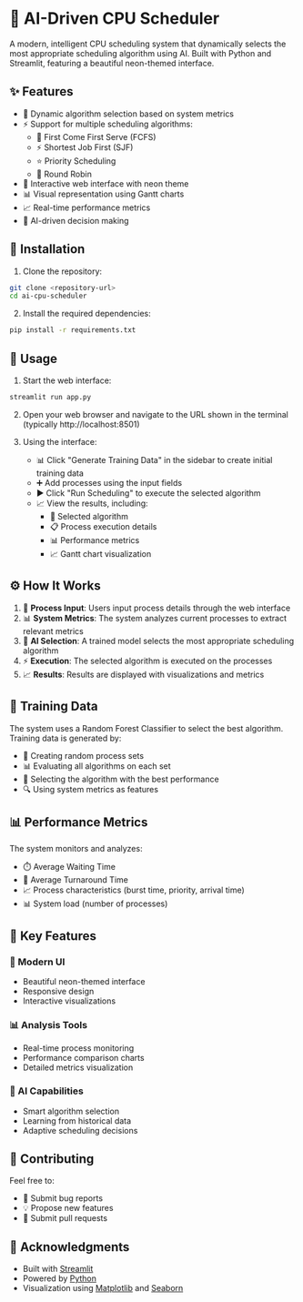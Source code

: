 # 🤖 AI-Driven CPU Scheduler

A modern, intelligent CPU scheduling system that dynamically selects the most appropriate scheduling algorithm using AI. Built with Python and Streamlit, featuring a beautiful neon-themed interface.

## ✨ Features

- 🧠 Dynamic algorithm selection based on system metrics
- ⚡ Support for multiple scheduling algorithms:
  - 🔄 First Come First Serve (FCFS)
  - ⚡ Shortest Job First (SJF)
  - ⭐ Priority Scheduling
  - 🔁 Round Robin
- 🎨 Interactive web interface with neon theme
- 📊 Visual representation using Gantt charts
- 📈 Real-time performance metrics
- 🤖 AI-driven decision making

## 🚀 Installation

1. Clone the repository:
```bash
git clone <repository-url>
cd ai-cpu-scheduler
```

2. Install the required dependencies:
```bash
pip install -r requirements.txt
```

## 💫 Usage

1. Start the web interface:
```bash
streamlit run app.py
```

2. Open your web browser and navigate to the URL shown in the terminal (typically http://localhost:8501)

3. Using the interface:
   - 📊 Click "Generate Training Data" in the sidebar to create initial training data
   - ➕ Add processes using the input fields
   - ▶️ Click "Run Scheduling" to execute the selected algorithm
   - 📈 View the results, including:
     - 🎯 Selected algorithm
     - 📋 Process execution details
     - 📊 Performance metrics
     - 📈 Gantt chart visualization

## ⚙️ How It Works

1. 📝 **Process Input**: Users input process details through the web interface
2. 📊 **System Metrics**: The system analyzes current processes to extract relevant metrics
3. 🤖 **AI Selection**: A trained model selects the most appropriate scheduling algorithm
4. ⚡ **Execution**: The selected algorithm is executed on the processes
5. 📈 **Results**: Results are displayed with visualizations and metrics

## 🧪 Training Data

The system uses a Random Forest Classifier to select the best algorithm. Training data is generated by:
- 🎲 Creating random process sets
- 📊 Evaluating all algorithms on each set
- 🎯 Selecting the algorithm with the best performance
- 🔍 Using system metrics as features

## 📊 Performance Metrics

The system monitors and analyzes:
- ⏱️ Average Waiting Time
- 🔄 Average Turnaround Time
- 📈 Process characteristics (burst time, priority, arrival time)
- 📊 System load (number of processes)

## 🌟 Key Features

### 🎨 Modern UI
- Beautiful neon-themed interface
- Responsive design
- Interactive visualizations

### 📊 Analysis Tools
- Real-time process monitoring
- Performance comparison charts
- Detailed metrics visualization

### 🤖 AI Capabilities
- Smart algorithm selection
- Learning from historical data
- Adaptive scheduling decisions

## 🤝 Contributing

Feel free to:
- 🐛 Submit bug reports
- 💡 Propose new features
- 🔧 Submit pull requests

## 🙏 Acknowledgments

- Built with [Streamlit](https://streamlit.io)
- Powered by [Python](https://python.org)
- Visualization using [Matplotlib](https://matplotlib.org) and [Seaborn](https://seaborn.pydata.org) 
